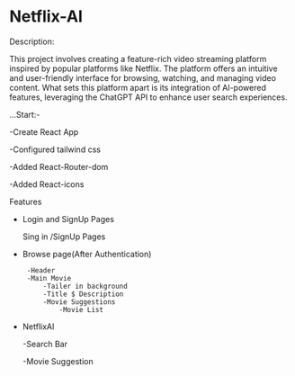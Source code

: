 
# Netflix-AI

Description:

This project involves creating a feature-rich video streaming platform inspired by popular platforms like Netflix. The platform offers an intuitive and user-friendly interface for browsing, watching, and managing video content. What sets this platform apart is its integration of AI-powered features, leveraging the ChatGPT API to enhance user search experiences.


...Start:-

-Create React App

-Configured tailwind css

-Added React-Router-dom

-Added React-icons



Features

- Login and SignUp Pages 

    Sing in /SignUp  Pages
 - Browse page(After Authentication)

        -Header   
        -Main Movie  
            -Tailer in background
            -Title $ Description
            -Movie Suggestions 
                -Movie List

- NetflixAI

     -Search Bar

     -Movie Suggestion



<IoEyeOff className="text-white/90 absolute right-2 text-[2rem]" />